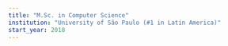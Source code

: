 ```yaml
---
title: "M.Sc. in Computer Science"
institution: "University of São Paulo (#1 in Latin America)"
start_year: 2018
---
```

